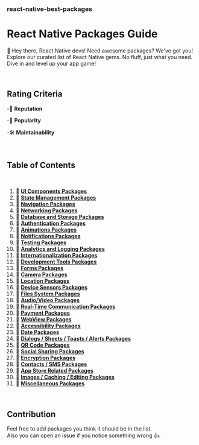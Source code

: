 ### react-native-best-packages
# React Native Packages Guide 

🚀 Hey there, React Native devs! Need awesome packages? We've got you! Explore our curated list of React Native gems. No fluff, just what you need. Dive in and level up your app game!

</br>

## Rating Criteria

-🚀 **Reputation**

-🌟 **Popularity**

-🛠️ **Maintainability**  

</br>

## Table of Contents
</br>

1. 🔗 [**UI Components Packages**](./sections/ui-components.md)
2. 🔗 [**State Management Packages**](./sections/state-management.md)
3. 🔗 [**Navigation Packages**](./sections/navigation.md)
4. 🔗 [**Networking Packages**](./sections/networking.md)
5. 🔗 [**Database and Storage Packages**](./sections/database-and-storage.md)
6. 🔗 [**Authentication Packages**](./sections/authentication.md)
7. 🔗 [**Animations Packages**](./sections/animations.md)
8. 🔗 [**Notifications Packages**](./sections/notifications.md)
9. 🔗 [**Testing Packages**](./sections/testing.md)
10. 🔗 [**Analytics and Logging Packages**](./sections/analytics-and-logging.md)
11. 🔗 [**Internationalization Packages**](./sections/internationalization.md)
12. 🔗 [**Development Tools Packages**](./sections/development-tools.md)
13. 🔗 [**Forms Packages**](./sections/forms.md)
14. 🔗 [**Camera Packages**](./sections/camera-related.md)
15. 🔗 [**Location Packages**](./sections/location.md)
16. 🔗 [**Device Sensors Packages**](./sections/device-sensors.md)
17. 🔗 [**Files System Packages**](./sections/file-system.md)
18. 🔗 [**Audio/Video Packages**](./sections/audio-video.md)
19. 🔗 [**Real-Time Communication Packages**](./sections/real-time-communication.md)
20. 🔗 [**Payment Packages**](./sections/payment.md)
21. 🔗 [**WebView Packages**](./sections/webview.md)
22. 🔗 [**Accessibility Packages**](./sections/accessibility.md)
23. 🔗 [**Date Packages**](./sections/date.md)
24. 🔗 [**Dialogs / Sheets / Toasts / Alerts Packages**](./sections/dialogs-sheets-toasts.md)
25. 🔗 [**QR Code Packages**](./sections/qr-code.md)
26. 🔗 [**Social Sharing Packages**](./sections/social-sharing.md)
27. 🔗 [**Encryption Packages**](./sections/encryption.md)
28. 🔗 [**Contacts / SMS Packages**](./sections/contacts-sms.md)
30. 🔗 [**App Store Related Packages**](./sections/app-store.md)
31. 🔗 [**Images / Caching / Editing Packages**](./sections/images-caching-editing.md)
32. 🔗 [**Miscellaneous Packages**](./sections/miscellaneous.md)

</br>

## Contribution

Feel free to add packages you think it should be in the list. </br>
Also you can open an issue if you notice something wrong 👍.

</br>
